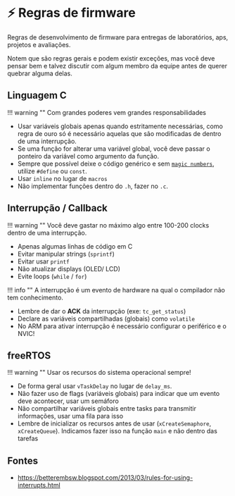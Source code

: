 # ⚡ Regras de firmware

Regras de desenvolvimento de firmware para entregas de laboratórios, aps, projetos e avaliações. 

Notem que são regras gerais e podem existir exceções, mas você deve pensar bem e talvez discutir com algum membro da equipe antes de querer quebrar alguma delas.

## Linguagem C

!!! warning ""
    Com grandes poderes vem grandes responsabilidades

- Usar variáveis globais apenas quando estritamente necessárias, como regra de ouro só é necessário aquelas que são modificadas de dentro de uma interrupção. 
- Se uma função for alterar uma variável global, você deve passar o ponteiro da variável como argumento da função.
- Sempre que possível deixe o código genérico e sem [`magic numbers`](https://en.wikipedia.org/wiki/Magic_number_(programming)), utilize `#define` ou `const`.
- Usar `inline` no lugar de `macros`
- Não implementar funções dentro do `.h`, fazer no `.c`.

## Interrupção / Callback

!!! warning ""
    Você deve gastar no máximo algo entre 100-200 clocks dentro de uma interrupção.

- Apenas algumas linhas de código em C
- Evitar manipular strings (`sprintf`)
- Evitar usar `printf`
- Não atualizar displays (OLED/ LCD)
- Evite loops (`while` / `for`)

!!! info ""
    A interrupção é um evento de hardware na qual o compilador não tem conhecimento.

- Lembre de dar o **ACK** da interrupção (exe: `tc_get_status`)
- Declare as variáveis compartilhadas (globais) como `volatile`
- No ARM para ativar interrupção é necessário configurar o periférico e o NVIC!

## freeRTOS

!!! warning ""
    Usar os recursos do sistema operacional sempre!

- De forma geral usar `vTaskDelay` no lugar de `delay_ms`.
- Não fazer uso de flags (variáveis globais) para indicar que um evento deve acontecer, usar um semáforo
- Não compartilhar variáveis globais entre tasks para transmitir informações, usar uma fila para isso
- Lembre de inicializar os recursos antes de usar (`xCreateSemaphore`, `xCreateQueue`). Indicamos fazer isso na função `main` e não dentro das tarefas 

## Fontes

- https://betterembsw.blogspot.com/2013/03/rules-for-using-interrupts.html
